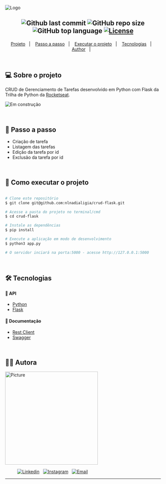 ![Logo](https://ik.imagekit.io/l7cwocexhc/crud-flask/crud-flask.png?updatedAt=1706701139280)

<h2  align="center">

![Github last commit](https://img.shields.io/github/last-commit/nlnadialigia/crud-flask?color=340110&style=plastic)
![GitHub repo size](https://img.shields.io/github/repo-size/nlnadialigia/crud-flask?color=340110&style=plastic)
![GitHub top language](https://img.shields.io/github/languages/top/nlnadialigia/crud-flask?style=plastic&color=340110)
[![License](https://img.shields.io/github/license/nlnadialigia/crud-flask?color=340110&logoColor=340110&style=plastic)](./LICENSE)

</h2>
<p align="center">
  <a href="#💻-sobre-projeto">Projeto</a>&nbsp;&nbsp;&nbsp;|&nbsp;&nbsp;&nbsp;
  <a href="#📎-passo-a-passo">Passo a passo</a>&nbsp;&nbsp;&nbsp;|&nbsp;&nbsp;&nbsp;
  <a href="#🚀-como-executar-o-projeto">Executar o projeto</a>&nbsp;&nbsp;&nbsp;|&nbsp;&nbsp;&nbsp;
  <a href="#🛠-tecnologias">Tecnologias</a>&nbsp;&nbsp;&nbsp;|&nbsp;&nbsp;&nbsp;
  <a href="#-author">Author</a>&nbsp;&nbsp;&nbsp;|&nbsp;&nbsp;&nbsp;
</p>

<br>

## 💻 Sobre o projeto

CRUD de Gerenciamento de Tarefas desenvolvido em Python com Flask da Trilha de Python da [Rocketseat](https://www.rocketseat.com.br/).

![Em construção](https://ik.imagekit.io/l7cwocexhc/crud-flask/em-contrucao.png?updatedAt=1706705289779)

<br>

## 📎 Passo a passo

- Criação de tarefa
- Listagem das tarefas
- Edição da tarefa por id
- Exclusão da tarefa por id

<br>

## 🚀 Como executar o projeto

```bash

# Clone este repositório
$ git clone git@github.com:nlnadialigia/crud-flask.git

# Acesse a pasta do projeto no terminal/cmd
$ cd crud-flask

# Instale as dependências
$ pip install

# Execute a aplicação em modo de desenvolvimento
$ python3 app.py

# O servidor inciará na porta:5000 - acesse http://127.0.0.1:5000

```

<br>

## 🛠 Tecnologias

#### 🎲 API

- [Python](https://www.python.org)
- [Flask](https://flask.palletsprojects.com/en/3.0.x/)

#### 🎲 Documentação

- [Rest Client](client.http)
- [Swagger](https://app.swaggerhub.com/apis/nlnadialigia/api-de_gerenciamento_de_tarefas/1.0.0)

<br>

## 👩‍💼 Autora

<img src="https://ik.imagekit.io/l7cwocexhc/me/card_nlnadialigia.png?updatedAt=1694126884257" width="300px;" alt="Picture"/>

&nbsp;&nbsp;&nbsp;&nbsp;&nbsp;&nbsp;&nbsp;&nbsp;&nbsp;&nbsp;[![Linkedin](https://img.shields.io/badge/-Linkedin-732a7b?style=plastic&logo=Linkedin&logoColor=white&link=https://www.linkedin.com/in/nlnadialigia/)](https://www.linkedin.com/in/nlnadialigia)&nbsp;&nbsp;
[![Instagram](https://img.shields.io/badge/Instagram-732a7b?style=plastic&logo=instagram&logoColor=white)](https://www.instagram.com/nl.nadia.ligia)&nbsp;&nbsp;
[![Email](https://img.shields.io/badge/-Email-732a7b?style=plastic&logo=Gmail&logoColor=white&link=mailto:nlnadialigia@gmail.com)](mailto:nlnadialigia@gmail.com)&nbsp;&nbsp;

---
